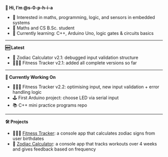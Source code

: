 **👋 Hi, I’m @s-0-p-h-i-a**
- 👀 Interested in maths, programming, logic, and sensors in embedded systems
- 📖 Maths and CS B.Sc. student
- 🌱 Currently learning: C++, Arduino Uno, logic gates & circuits basics

---

**🆕 Latest**
- 🌙 Zodiac Calculator v2.1: debugged input validation structure
- 🏋🏻‍♀️ Fitness Tracker v2.1: added all complete versions so far

---

**🚧 Currently Working On**
- 🏋🏻‍♀️ Fitness Tracker v2.2: optimising input, new input validation + error handling logic
- 🕹️ First Arduino project: choose LED via serial input
- 📚 C++ mini practice programs repo

---

**🛠️ Projects**
- 🏋🏻‍♀️ [Fitness Tracker](https://github.com/s-0-p-h-i-a/Fitness_Tracker): a console app that calculates zodiac signs from user birthdates
- 🌙 [Zodiac Calculator](https://github.com/s-0-p-h-i-a/Zodiac_Calculator): a console app that tracks workouts over 4 weeks and gives feedback based on frequency

<!--- See my pinned repositories for ongoing projects!


💞️ I’m looking to collaborate on
- 📫 How to reach me ...
- 😄 Pronouns: ...
- ⚡ Fun fact: ... ... --->

<!---
s-0-p-h-i-a/s-0-p-h-i-a is a ✨ special ✨ repository because its `README.md` (this file) appears on your GitHub profile.
You can click the Preview link to take a look at your changes.
--->

